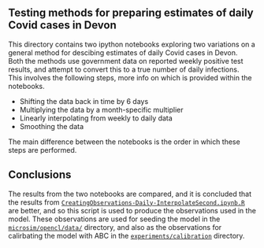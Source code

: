 ## Testing methods for preparing estimates of daily Covid cases in Devon

This directory contains two ipython notebooks exploring two variations on a general method for descibing estimates of daily Covid cases in Devon.  
Both the methods use government data on reported weekly positive test results, and attempt to convert this to a true number of daily infections.  
This involves the following steps, more info on which is provided within the notebooks.

* Shifting the data back in time by 6 days
* Multiplying the data by a month-specific multiplier
* Linearly interpolating from weekly to daily data
* Smoothing the data

The main difference between the notebooks is the order in which these steps are performed. 

## Conclusions
The results from the two notebooks are compared, and it is concluded that the results from [`CreatingObservations-Daily-InterpolateSecond.ipynb.R`](https://github.com/Urban-Analytics/RAMP-UA/tree/Mollys_DA/experiments/calibration/observation_data/TestingMethod/CreatingObservations-Daily-InterpolateSecond.ipynb) are better, and so this script is used to produce the observations used in the model. These observations are used for seeding the model in the [`microsim/opencl/data/`](
https://github.com/Urban-Analytics/RAMP-UA/blob/Mollys_DA/microsim/opencl/data) directory, and also as the observations for calirbating the model with ABC in the [`experiments/calibration`](
https://github.com/Urban-Analytics/RAMP-UA/blob/Mollys_DA/experiments/calibration) directory.



